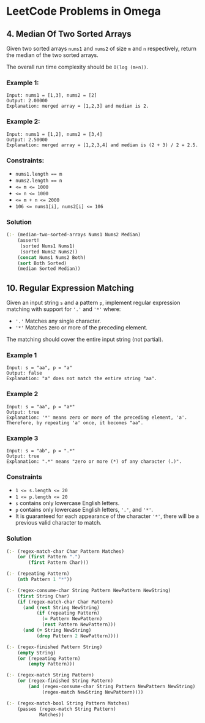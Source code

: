 # LeetCode Problems in Omega

## 4. Median Of Two Sorted Arrays

Given two sorted arrays `nums1` and `nums2` of size `m` and `n` respectively, return the median of the two sorted arrays.

The overall run time complexity should be `O(log (m+n))`.

### Example 1:

```
Input: nums1 = [1,3], nums2 = [2]
Output: 2.00000
Explanation: merged array = [1,2,3] and median is 2.
```

### Example 2:

```
Input: nums1 = [1,2], nums2 = [3,4]
Output: 2.50000
Explanation: merged array = [1,2,3,4] and median is (2 + 3) / 2 = 2.5.
```

### Constraints:

- `nums1.length == m`
- `nums2.length == n`
- `<= m <= 1000`
- `<= n <= 1000`
- `<= m + n <= 2000`
- `106 <= nums1[i], nums2[i] <= 106`

### Solution

```clj
(:- (median-two-sorted-arrays Nums1 Nums2 Median)
    (assert!
     (sorted Nums1 Nums1)
     (sorted Nums2 Nums2))
    (concat Nums1 Nums2 Both)
    (sort Both Sorted)
    (median Sorted Median))
```

## 10. Regular Expression Matching

Given an input string `s` and a pattern `p`, implement regular expression matching with support for `'.'` and `'*'` where:

- `'.'` Matches any single character.​​​​
- `'*'` Matches zero or more of the preceding element.

The matching should cover the entire input string (not partial).

### Example 1

```
Input: s = "aa", p = "a"
Output: false
Explanation: "a" does not match the entire string "aa".
```

### Example 2

```
Input: s = "aa", p = "a*"
Output: true
Explanation: '*' means zero or more of the preceding element, 'a'. Therefore, by repeating 'a' once, it becomes "aa".
```

### Example 3

```
Input: s = "ab", p = ".*"
Output: true
Explanation: ".*" means "zero or more (*) of any character (.)".
```

### Constraints

- `1 <= s.length <= 20`
- `1 <= p.length <= 20`
- `s` contains only lowercase English letters.
- `p` contains only lowercase English letters, `'.'`, and `'*'`.
- It is guaranteed for each appearance of the character `'*'`, there will be a previous valid character to match.

### Solution

```clj
(:- (regex-match-char Char Pattern Matches) 
    (or (first Pattern ".")
        (first Pattern Char)))

(:- (repeating Pattern)
    (nth Pattern 1 "*"))

(:- (regex-consume-char String Pattern NewPattern NewString)  
    (first String Char)
    (if (regex-match-char Char Pattern)
      (and (rest String NewString)
           (if (repeating Pattern)
             (= Pattern NewPattern)
             (rest Pattern NewPattern))) 
      (and (= String NewString)
           (drop Pattern 2 NewPattern))))

(:- (regex-finished Pattern String)
    (empty String)
    (or (repeating Pattern)
        (empty Pattern)))

(:- (regex-match String Pattern)
    (or (regex-finished String Pattern)
        (and (regex-consume-char String Pattern NewPattern NewString)
             (regex-match NewString NewPattern))))

(:- (regex-match-bool String Pattern Matches)
    (passes (regex-match String Pattern)
            Matches))
```